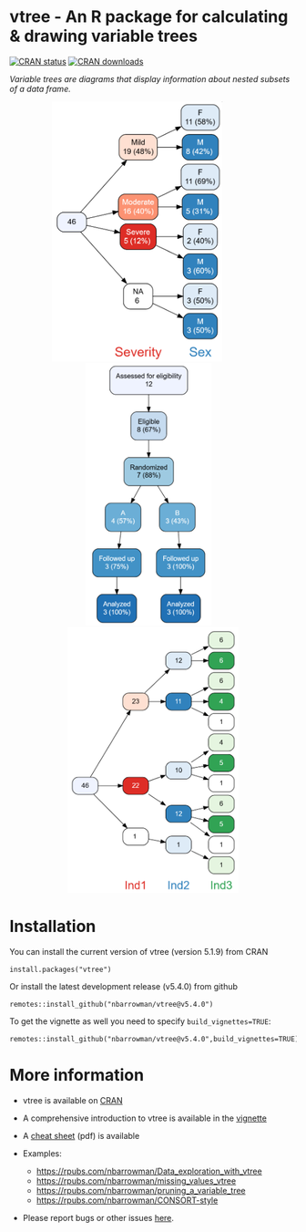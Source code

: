 vtree - An R package for calculating & drawing variable trees
=====

[![CRAN
status](http://www.r-pkg.org/badges/version/vtree)](https://cran.r-project.org/package=vtree)
[![CRAN
downloads](https://cranlogs.r-pkg.org/badges/grand-total/vtree)](https://cranlogs.r-pkg.org/badges/grand-total/vtree)

*Variable trees are diagrams that display information about nested subsets of a data frame.*

<p align="center">
<img src="https://github.com/nbarrowman/vtree/blob/master/cheatsheets/png/v1.png" width="300">
&nbsp;&nbsp;&nbsp;&nbsp;&nbsp;&nbsp;&nbsp;&nbsp;&nbsp;&nbsp;&nbsp;&nbsp;&nbsp;
<img src="https://github.com/nbarrowman/vtree/blob/master/cheatsheets/png/t7.png" width="220">
&nbsp;&nbsp;&nbsp;
<img src="https://github.com/nbarrowman/vtree/blob/master/cheatsheets/png/t1.png" width="300">
</p>

# Installation

You can install the current version of vtree (version 5.1.9) from CRAN

```
install.packages("vtree")
```

Or install the latest development release (v5.4.0) from github

```
remotes::install_github("nbarrowman/vtree@v5.4.0")
```

To get the vignette as well you need to specify `build_vignettes=TRUE`:

```
remotes::install_github("nbarrowman/vtree@v5.4.0",build_vignettes=TRUE)
```

# More information

* vtree is available on [CRAN](https://cran.r-project.org/package=vtree)

* A comprehensive introduction to vtree is available in the [vignette](https://cran.r-project.org/web/packages/vtree/vignettes/vtree.html)

* A [cheat sheet](https://nbarrowman.github.io/cheatsheets/vtree_cheatsheet_5.0.0.pdf) (pdf) is available

* Examples: 
    * https://rpubs.com/nbarrowman/Data_exploration_with_vtree
    * https://rpubs.com/nbarrowman/missing_values_vtree
    * https://rpubs.com/nbarrowman/pruning_a_variable_tree
    * https://rpubs.com/nbarrowman/CONSORT-style

* Please report bugs or other issues [here](https://github.com/nbarrowman/vtree/issues).
